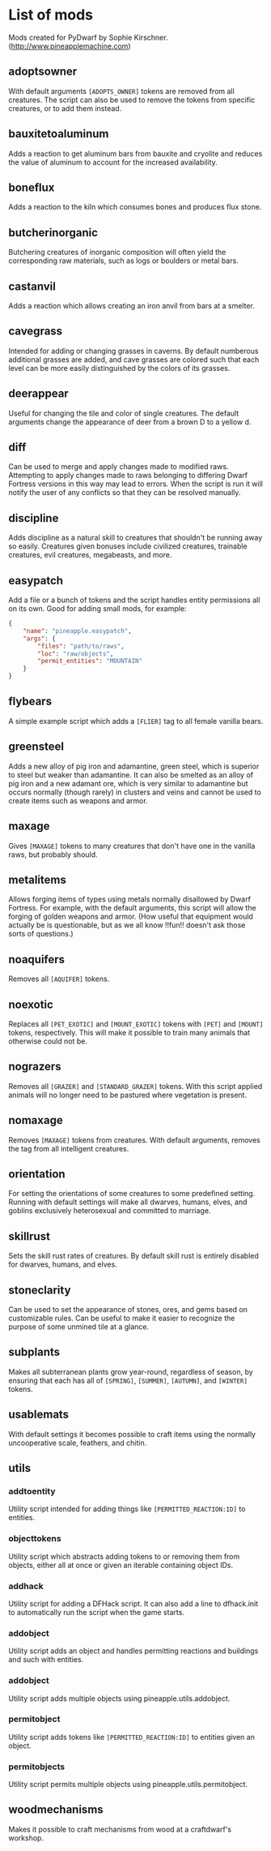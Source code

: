 # List of mods

Mods created for PyDwarf by Sophie Kirschner. (http://www.pineapplemachine.com)

## adoptsowner

With default arguments `[ADOPTS_OWNER]` tokens are removed from all creatures. The script can also be used to remove the tokens from specific creatures, or to add them instead.

## bauxitetoaluminum

Adds a reaction to get aluminum bars from bauxite and cryolite and reduces the value of aluminum to account for the increased availability.

## boneflux

Adds a reaction to the kiln which consumes bones and produces flux stone.

## butcherinorganic

Butchering creatures of inorganic composition will often yield the corresponding raw materials, such as logs or boulders or metal bars.

## castanvil

Adds a reaction which allows creating an iron anvil from bars at a smelter.

## cavegrass

Intended for adding or changing grasses in caverns. By default numberous additional grasses are added, and cave grasses are colored such that each level can be more easily distinguished by the colors of its grasses.

## deerappear

Useful for changing the tile and color of single creatures. The default arguments change the appearance of deer from a brown D to a yellow d.

## diff

Can be used to merge and apply changes made to modified raws. Attempting to apply changes made to raws belonging to differing Dwarf Fortress versions in this way may lead to errors. When the script is run it will notify the user of any conflicts so that they can be resolved manually.

## discipline

Adds discipline as a natural skill to creatures that shouldn't be running away so easily. Creatures given bonuses include civilized creatures, trainable creatures, evil creatures, megabeasts, and more.

## easypatch

Add a file or a bunch of tokens and the script handles entity permissions all on its own. Good for adding small mods, for example:

``` json
{
    "name": "pineapple.easypatch",
    "args": {
        "files": "path/to/raws",
        "loc": "raw/objects",
        "permit_entities": "MOUNTAIN"
    }
}
```

## flybears

A simple example script which adds a `[FLIER]` tag to all female vanilla bears.

## greensteel

Adds a new alloy of pig iron and adamantine, green steel, which is superior to steel but weaker than adamantine. It can also be smelted as an alloy of pig iron and a new adamant ore, which is very similar to adamantine but occurs normally (though rarely) in clusters and veins and cannot be used to create items such as weapons and armor.

## maxage

Gives `[MAXAGE]` tokens to many creatures that don't have one in the vanilla raws, but probably should.

## metalitems

Allows forging items of types using metals normally disallowed by Dwarf Fortress. For example, with the default arguments, this script will allow the forging of golden weapons and armor. (How useful that equipment would actually be is questionable, but as we all know !!fun!! doesn't ask those sorts of questions.)

## noaquifers

Removes all `[AQUIFER]` tokens.

## noexotic

Replaces all `[PET_EXOTIC]` and `[MOUNT_EXOTIC]` tokens with `[PET]` and `[MOUNT]` tokens, respectively. This will make it possible to train many animals that otherwise could not be.

## nograzers

Removes all `[GRAZER]` and `[STANDARD_GRAZER]` tokens. With this script applied animals will no longer need to be pastured where vegetation is present.

## nomaxage

Removes `[MAXAGE]` tokens from creatures. With default arguments, removes the tag from all intelligent creatures.

## orientation

For setting the orientations of some creatures to some predefined setting. Running with default settings will make all dwarves, humans, elves, and goblins exclusively heterosexual and committed to marriage.

## skillrust

Sets the skill rust rates of creatures. By default skill rust is entirely disabled for dwarves, humans, and elves.

## stoneclarity

Can be used to set the appearance of stones, ores, and gems based on customizable rules. Can be useful to make it easier to recognize the purpose of some unmined tile at a glance.

## subplants

Makes all subterranean plants grow year-round, regardless of season, by ensuring that each has all of `[SPRING]`, `[SUMMER]`, `[AUTUMN]`, and `[WINTER]` tokens.

## usablemats

With default settings it becomes possible to craft items using the normally uncooperative scale, feathers, and chitin.

## utils

### addtoentity

Utility script intended for adding things like `[PERMITTED_REACTION:ID]` to entities.

### objecttokens

Utility script which abstracts adding tokens to or removing them from objects, either all at once or given an iterable containing object IDs.

### addhack

Utility script for adding a DFHack script. It can also add a line to dfhack.init to automatically run the script when the game starts.

### addobject

Utility script adds an object and handles permitting reactions and buildings and such with entities.

### addobject

Utility script adds multiple objects using pineapple.utils.addobject.

### permitobject

Utility script adds tokens like `[PERMITTED_REACTION:ID]` to entities given an object.

### permitobjects

Utility script permits multiple objects using pineapple.utils.permitobject.

## woodmechanisms

Makes it possible to craft mechanisms from wood at a craftdwarf's workshop.

